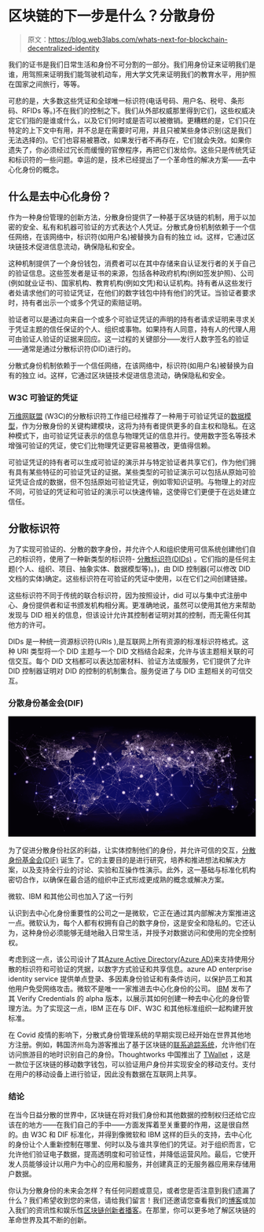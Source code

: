 # 区块链的下一步是什么？分散身份

> 原文：<https://blog.web3labs.com/whats-next-for-blockchain-decentralized-identity>

我们的证书是我们日常生活和身份不可分割的一部分。我们用身份证来证明我们是谁，用驾照来证明我们能驾驶机动车，用大学文凭来证明我们的教育水平，用护照在国家之间旅行，等等。

可悲的是，大多数这些凭证和全球唯一标识符(电话号码、用户名、税号、条形码、RFIDs 等。)不在我们的控制之下。我们从外部权威那里得到它们，这些权威决定它们指的是谁或什么，以及它们何时或是否可以被撤销。更糟糕的是，它们只在特定的上下文中有用，并不总是在需要时可用，并且只被某些身体识别(这是我们无法选择的)。它们也容易被篡改，如果发行者不再存在，它们就会失效。如果你遗失了，你必须经过冗长而缓慢的官僚程序，再把它们发给你。这些只是传统凭证和标识符的一些问题。幸运的是，技术已经提出了一个革命性的解决方案——去中心化身份的概念。

## 什么是去中心化身份？

作为一种身份管理的创新方法，分散身份提供了一种基于区块链的机制，用于以加密的安全、私有和机器可验证的方式表达个人凭证。分散式身份机制依赖于一个信任网络，在该网络中，标识符(如用户名)被替换为自有的独立 id。这样，它通过区块链技术促进信息流动，确保隐私和安全。

这种机制提供了一个身份钱包，消费者可以在其中存储来自认证发行者的关于自己的验证信息。这些签发者是证书的来源，包括各种政府机构(例如签发护照)、公司(例如就业证书)、国家机构、教育机构(例如文凭)和认证机构。持有者从这些发行者处请求他们的可验证凭证，在他们的数字钱包中持有他们的凭证。当验证者要求时，持有者出示一个或多个凭证的索赔证明。

验证者可以是通过向来自一个或多个可验证凭证的声明的持有者请求证明来寻求关于凭证主题的信任保证的个人、组织或事物。如果持有人同意，持有人的代理人用可由验证人验证的证据来回应。这一过程的关键部分——发行人数字签名的验证——通常是通过分散标识符(DID)进行的。

分散式身份机制依赖于一个信任网络，在该网络中，标识符(如用户名)被替换为自有的独立 id。这样，它通过区块链技术促进信息流动，确保隐私和安全。

### W3C 可验证的凭证

[万维网联盟](https://www.w3.org/) (W3C)的分散标识符工作组已经推荐了一种用于可验证凭证的[数据模型](https://www.w3.org/TR/vc-data-model/)，作为分散身份的关键构建模块，这将为持有者提供更多的自主权和隐私。在这种模式下，由可验证凭证表示的信息与物理凭证的信息并行。使用数字签名等技术增强可验证的凭证，使它们比物理凭证更容易被篡改，更值得信赖。

可验证凭证的持有者可以生成可验证的演示并与特定验证者共享它们，作为他们拥有具有某些特征的可验证凭证的证据。某些类型的可验证演示可以包括从原始可验证凭证合成的数据，但不包括原始可验证凭证，例如零知识证明。与物理上的对应不同，可验证的凭证和可验证的演示可以快速传输，这使得它们更便于在远处建立信任。

## 分散标识符

为了实现可验证的、分散的数字身份，并允许个人和组织使用可信系统创建他们自己的标识符，使用了一种新类型的标识符- [分散标识符(DIDs)](https://www.w3.org/TR/did-core/) 。它们指的是任何主题(个人、组织、项目、抽象实体、数据模型等)。)，由 DID 控制器(可以修改 DID 文档的实体)确定。这些标识符在可验证的凭证中使用，以在它们之间创建链接。

这些标识符不同于传统的联合标识符，因为按照设计，did 可以与集中式注册中心、身份提供者和证书颁发机构相分离。更准确地说，虽然可以使用其他方来帮助发现与 DID 相关的信息，但该设计允许其控制者证明对其的控制，而无需任何其他方的许可。

DIDs 是一种统一资源标识符(URIs ),是互联网上所有资源的标准标识符格式。这种 URI 类型将一个 DID 主题与一个 DID 文档结合起来，允许与该主题相关联的可信交互。每个 DID 文档都可以表达加密材料、验证方法或服务，它们提供了允许 DID 控制器证明对 DID 的控制的机制集合。服务促进了与 DID 主题相关的可信交互。

### 分散身份基金会(DIF)

![Image demonstrating decentralization globally - Decentralized Identity](img/2cde5b94051b987c664950aaa27e6ad1.png)

为了促进分散身份社区的利益，让实体控制他们的身份，并允许可信的交互，[分散身份基金会(DIF)](https://identity.foundation/) 诞生了。它的主要目的是进行研究，培养和推进想法和解决方案，以及支持全行业的讨论、实验和互操作性演示。此外，这一基础与标准化机构密切合作，以确保在最合适的组织中正式形成更成熟的概念或解决方案。

微软、IBM 和其他公司也加入了这一行列

认识到去中心化身份重要性的公司之一是微软，它正在通过其内部解决方案推进这一点。微软认为，每个人都有权拥有自己的数字身份，这是安全和隐私的。它还认为，这种身份必须能够无缝地融入日常生活，并授予对数据访问和使用的完全控制权。

考虑到这一点，该公司设计了其[Azure Active Directory(Azure AD)](https://www.microsoft.com/en-gb/security/business/identity-access-management/decentralized-identity-blockchain)来支持使用分散的标识符和可验证的凭据，以数字方式验证和共享信息。azure AD enterprise identity service 提供单点登录、多因素身份验证和有条件访问，以保护员工和其他用户免受网络攻击。微软不是唯一一家推进去中心化身份的公司。 [IBM](https://www.ibm.com/blockchain/solutions/identity) 发布了其 Verify Credentials 的 alpha 版本，以展示其如何创建一种去中心化的身份管理方法。为了实现这一点，IBM 正在与 DIF、W3C 和其他标准组织一起构建开放标准。

在 Covid 疫情的影响下，分散式身份管理系统的早期实现已经开始在世界其他地方注册。例如，韩国济州岛为游客推出了基于区块链的[联系追踪系统](https://www.globenewswire.com/en/news-release/2021/01/15/2159286/0/en/Following-Successful-Pilot-South-Korea-s-Jeju-Island-Launches-Blockchain-Based-Contact-Tracing-App-to-All-Visitors.html)，允许他们在访问旅游目的地时识别自己的身份。Thoughtworks 中国推出了 [TWallet](https://github.com/tw-bc-group/TWallet) ，这是一款位于区块链的移动数字钱包，可以验证用户身份并实现安全的移动支付。支付在用户的移动设备上进行验证，因此没有数据在互联网上共享。

### 结论

在当今日益分散的世界中，区块链在将对我们身份和其他数据的控制权归还给它应该在的地方——在我们自己的手中——方面发挥着至关重要的作用，这是很自然的。由 W3C 和 DIF 标准化，并得到像微软和 IBM 这样的巨头的支持，去中心化的身份让个人重新控制在哪里、何时以及与谁共享他们的凭证。对于组织而言，它允许他们验证电子数据，提高透明度和可验证性，并降低运营风险。最后，它使开发人员能够设计以用户为中心的应用和服务，并创建真正的无服务器应用来存储用户数据。

你认为分散身份的未来会怎样？有任何问题或意见，或者您是否注意到我们遗漏了什么？我们希望收到您的来信，请给我们留言！我们还邀请您查看我们的[博客](https://blog.web3labs.com/)或加入我们的资讯性和娱乐性[区块链创新者播客](https://podcast.web3labs.com/)。在那里，你可以更多地了解区块链的革命世界及其不断的创新。